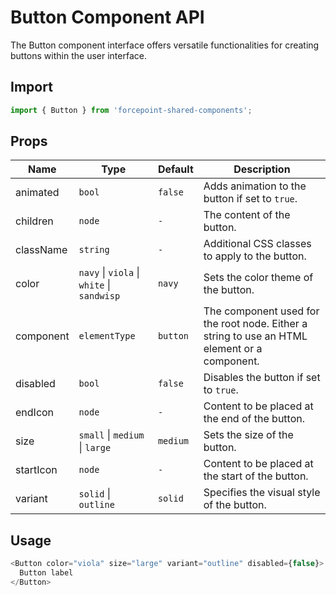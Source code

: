# Button Component API

The Button component interface offers versatile functionalities for creating buttons within the user interface.

## Import

```js
import { Button } from 'forcepoint-shared-components';
```

## Props
| Name | Type | Default | Description |
| --- | --- | --- | --- |
| animated | `bool` | `false` | Adds animation to the button if set to `true`. |
| children | `node` | `-` | The content of the button. |
| className | `string` | `-` | Additional CSS classes to apply to the button. |
| color | `navy` \| `viola` \| `white` \| `sandwisp` | `navy` | Sets the color theme of the button. |
| component | `elementType` | `button` | The component used for the root node. Either a string to use an HTML element or a component. |
| disabled | `bool` | `false` | Disables the button if set to `true`. |
| endIcon | `node` | `-` | Content to be placed at the end of the button. |
| size | `small` \| `medium` \| `large` | `medium` | Sets the size of the button. |
| startIcon | `node` | `-` | Content to be placed at the start of the button. |
| variant | `solid` \| `outline` | `solid` | Specifies the visual style of the button. |


## Usage
```js
<Button color="viola" size="large" variant="outline" disabled={false}>
  Button label
</Button>
```
